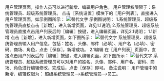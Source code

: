 用户管理页面，操作人员可以进行新增、编辑用户角色。
用户管理权限限于：系统管理员、超级系统管理员。
点击〖系统设置〗模块下的〖用户列表〗，直接进入用户管理页面，如示例图所示：
![替代文字](https://wt-prj.oss.aliyuncs.com/bb29cc203f8f4843a1487df5979023c2/49fc1cad-1f71-469e-8464-b8d35263440a.png)
示例图说明：
1.系统管理员、超级系统管理员直接点击〖新增〗，进入新增页面，详见1.1说明;
2.系统管理员、超级系统管理员直接点击用户列表后的〖编辑〗按键，进入编辑页面，详见2.1说明；
1.1新增
点击〖新增〗，进入新增页面，如下图所示：
![替代文字](https://wt-prj.oss.aliyuncs.com/bb29cc203f8f4843a1487df5979023c2/e0717e9c-1b6c-48d2-9ec8-cb08421bdb72.png)
系统管理员、超级系统管理员输入用户信息，包括：姓名、头像、邮件（必填）、用户名（必填）、密码、商场、角色，点击〖保存〗，新增成功。
2.1编辑
在〖用户列表〗页面中，直接点击用户列表后的〖编辑〗按键，进入编辑页面，如下图所示：
![替代文字](https://wt-prj.oss.aliyuncs.com/bb29cc203f8f4843a1487df5979023c2/3508deb7-fe71-4d9b-95c5-6bbbb50dd607.png)
系统管理员、超级系统管理员可以对用户的姓名、头像、邮件、用户名、密码、商场、角色进行编辑修改，完成后，点击〖保存〗即可。
备注说明：
用户管理中的新增、编辑权限为：
超级系统管理员——>系统管理员——>员工。